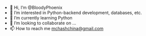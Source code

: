 - 👋 Hi, I’m @BloodyPhoenix
- 👀 I’m interested in Python-backend development, databases, etc.
- 🌱 I’m currently learning Python 
- 💞️ I’m looking to collaborate on ...
- 📫 How to reach me mchashchina@gmail.com

<!---
BloodyPhoenix/BloodyPhoenix is a ✨ special ✨ repository because its `README.md` (this file) appears on your GitHub profile.
You can click the Preview link to take a look at your changes.
--->
